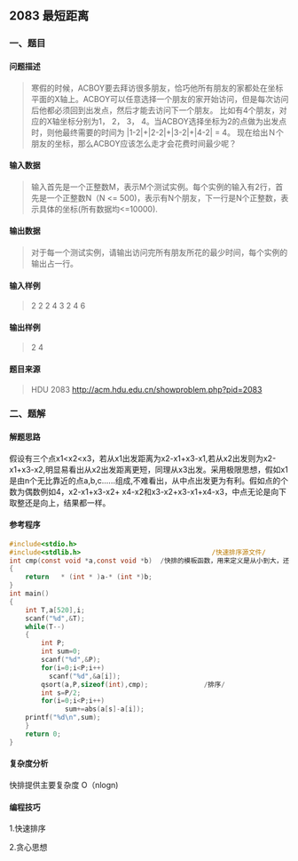 ## 2083 最短距离

### 一、题目

#### 问题描述

> 寒假的时候，ACBOY要去拜访很多朋友，恰巧他所有朋友的家都处在坐标平面的X轴上。ACBOY可以任意选择一个朋友的家开始访问，但是每次访问后他都必须回到出发点，然后才能去访问下一个朋友。
>比如有4个朋友，对应的X轴坐标分别为1， 2， 3， 4。当ACBOY选择坐标为2的点做为出发点时，则他最终需要的时间为 |1-2|+|2-2|+|3-2|+|4-2| = 4。
> 现在给出Ｎ个朋友的坐标，那么ACBOY应该怎么走才会花费时间最少呢？  

#### 输入数据

> 输入首先是一个正整数M，表示M个测试实例。每个实例的输入有2行，首先是一个正整数N（N <= 500)，表示有N个朋友，下一行是N个正整数，表示具体的坐标(所有数据均<=10000).
>

#### 输出数据

> 对于每一个测试实例，请输出访问完所有朋友所花的最少时间，每个实例的输出占一行。

#### 输入样例

> 2
> 2 
> 2 4 
> 3 
> 2 4 6

#### 输出样例

> 2
> 4

#### 题目来源

> HDU 2083 http://acm.hdu.edu.cn/showproblem.php?pid=2083 

### 二、题解

#### 解题思路

假设有三个点x1<x2<x3，若从x1出发距离为x2-x1+x3-x1,若从x2出发则为x2-x1+x3-x2,明显易看出从x2出发距离更短，同理从x3出发。采用极限思想，假如x1是由n个无比靠近的点a,b,c......组成,不难看出，从中点出发更为有利。假如点的个数为偶数例如4，x2-x1+x3-x2+ x4-x2和x3-x2+x3-x1+x4-x3，中点无论是向下取整还是向上，结果都一样。

#### 参考程序

```c
#include<stdio.h>
#include<stdlib.h>                                 /快速排序源文件/
int cmp(const void *a,const void *b)  /快排的模板函数，用来定义是从小到大，还是从大到小/
{
    return   * (int * )a-* (int *)b;
}
int main()
{
    int T,a[520],i;
    scanf("%d",&T);
    while(T--)
    {
        int P;
        int sum=0;
        scanf("%d",&P);
        for(i=0;i<P;i++)
          scanf("%d",&a[i]);
        qsort(a,P,sizeof(int),cmp);              /排序/
        int s=P/2;
        for(i=0;i<P;i++)
              sum+=abs(a[s]-a[i]);
    printf("%d\n",sum);
    }
    return 0;
}
```

#### 复杂度分析

快排提供主要复杂度 O（nlogn)

#### 编程技巧

1.快速排序

2.贪心思想